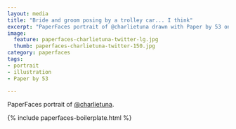 ```yaml
---
layout: media
title: "Bride and groom posing by a trolley car... I think"
excerpt: "PaperFaces portrait of @charlietuna drawn with Paper by 53 on an iPad."
image: 
  feature: paperfaces-charlietuna-twitter-lg.jpg
  thumb: paperfaces-charlietuna-twitter-150.jpg
category: paperfaces
tags: 
- portrait
- illustration
- Paper by 53

---
```


PaperFaces portrait of [@charlietuna](http://twitter.com/charlietuna).

{% include paperfaces-boilerplate.html %}